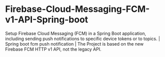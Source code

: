 # Firebase-Cloud-Messaging-FCM-v1-API-Spring-boot
Setup Firebase Cloud Messaging (FCM) in a Spring Boot application, including sending push notifications to specific device tokens or to topics.  | Spring boot fcm push notification | The Project is based on the new Firebase FCM HTTP v1 API, not the legacy API.
